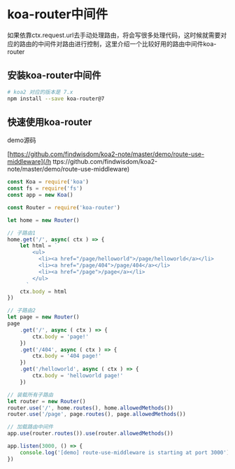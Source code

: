 # koa-router中间件

如果依靠ctx.request.url去手动处理路由，将会写很多处理代码，这时候就需要对应的路由的中间件对路由进行控制，这里介绍一个比较好用的路由中间件koa-router

## 安装koa-router中间件

```sh
# koa2 对应的版本是 7.x
npm install --save koa-router@7
```

## 快速使用koa-router

demo源码

[https://github.com/findwisdom/koa2-note/master/demo/route-use-middleware](/h ttps://github.com/findwisdom/koa2-note/master/demo/route-use-middleware)

```js
const Koa = require('koa')
const fs = require('fs')
const app = new Koa()

const Router = require('koa-router')

let home = new Router()

// 子路由1
home.get('/', async( ctx ) => {
    let html = `
        <ul>
          <li><a href="/page/helloworld">/page/helloworld</a></li>
          <li><a href="/page/404">/page/404</a></li>
          <li><a href="/page">/page</a></li>
        </ul>
      `
    ctx.body = html
})

// 子路由2
let page = new Router()
page
    .get('/', async ( ctx ) => {
        ctx.body = 'page!'
    })
    .get('/404', async ( ctx ) => {
        ctx.body = '404 page!'
    })
    .get('/helloworld', async ( ctx ) => {
        ctx.body = 'helloworld page!'
    })

// 装载所有子路由
let router = new Router()
router.use('/', home.routes(), home.allowedMethods())
router.use('/page', page.routes(), page.allowedMethods())

// 加载路由中间件
app.use(router.routes()).use(router.allowedMethods())

app.listen(3000, () => {
    console.log('[demo] route-use-middleware is starting at port 3000')
})

```



